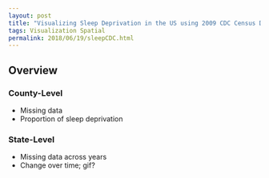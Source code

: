 ```yaml
---
layout: post
title: "Visualizing Sleep Deprivation in the US using 2009 CDC Census Data"
tags: Visualization Spatial
permalink: 2018/06/19/sleepCDC.html
---
```


## Overview

### County-Level

- Missing data
- Proportion of sleep deprivation

### State-Level

- Missing data across years
- Change over time; gif?

